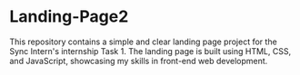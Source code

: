 # Landing-Page2
This repository contains a simple and clear landing page project for the Sync Intern's internship Task 1. The landing page is built using HTML, CSS, and JavaScript, showcasing my skills in front-end web development.
